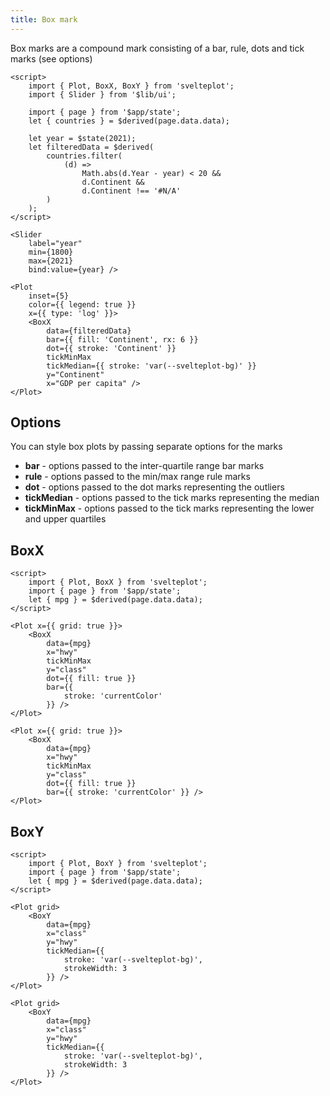 ```yaml
---
title: Box mark
---
```


Box marks are a compound mark consisting of a bar, rule, dots and tick marks (see options)

```svelte live
<script>
    import { Plot, BoxX, BoxY } from 'svelteplot';
    import { Slider } from '$lib/ui';

    import { page } from '$app/state';
    let { countries } = $derived(page.data.data);

    let year = $state(2021);
    let filteredData = $derived(
        countries.filter(
            (d) =>
                Math.abs(d.Year - year) < 20 &&
                d.Continent &&
                d.Continent !== '#N/A'
        )
    );
</script>

<Slider
    label="year"
    min={1800}
    max={2021}
    bind:value={year} />

<Plot
    inset={5}
    color={{ legend: true }}
    x={{ type: 'log' }}>
    <BoxX
        data={filteredData}
        bar={{ fill: 'Continent', rx: 6 }}
        dot={{ stroke: 'Continent' }}
        tickMinMax
        tickMedian={{ stroke: 'var(--svelteplot-bg)' }}
        y="Continent"
        x="GDP per capita" />
</Plot>
```

## Options

You can style box plots by passing separate options for the marks

- **bar** - options passed to the inter-quartile range bar marks
- **rule** - options passed to the min/max range rule marks
- **dot** - options passed to the dot marks representing the outliers
- **tickMedian** - options passed to the tick marks representing the median
- **tickMinMax** - options passed to the tick marks representing the lower and upper quartiles

## BoxX

```svelte live
<script>
    import { Plot, BoxX } from 'svelteplot';
    import { page } from '$app/state';
    let { mpg } = $derived(page.data.data);
</script>

<Plot x={{ grid: true }}>
    <BoxX
        data={mpg}
        x="hwy"
        tickMinMax
        y="class"
        dot={{ fill: true }}
        bar={{
            stroke: 'currentColor'
        }} />
</Plot>
```

```svelte
<Plot x={{ grid: true }}>
    <BoxX
        data={mpg}
        x="hwy"
        tickMinMax
        y="class"
        dot={{ fill: true }}
        bar={{ stroke: 'currentColor' }} />
</Plot>
```

## BoxY

```svelte live
<script>
    import { Plot, BoxY } from 'svelteplot';
    import { page } from '$app/state';
    let { mpg } = $derived(page.data.data);
</script>

<Plot grid>
    <BoxY
        data={mpg}
        x="class"
        y="hwy"
        tickMedian={{
            stroke: 'var(--svelteplot-bg)',
            strokeWidth: 3
        }} />
</Plot>
```

```svelte
<Plot grid>
    <BoxY
        data={mpg}
        x="class"
        y="hwy"
        tickMedian={{
            stroke: 'var(--svelteplot-bg)',
            strokeWidth: 3
        }} />
</Plot>
```
